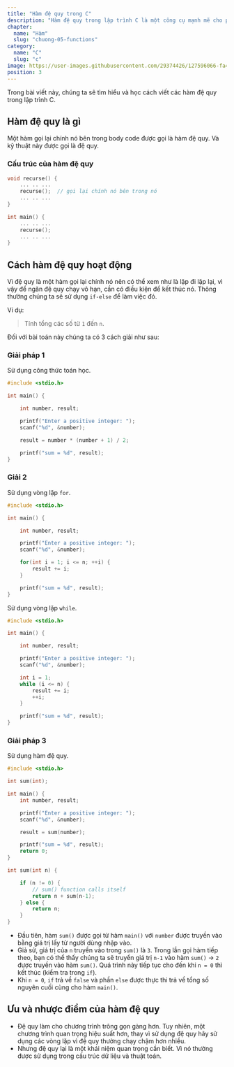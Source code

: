 ```yaml
---
title: "Hàm đệ quy trong C"
description: "Hàm đệ quy trong lập trình C là một công cụ mạnh mẽ cho phép giải quyết các bài toán phức tạp bằng cách sử dụng tính truy hồi. Trong bài viết này, chúng tôi sẽ đào sâu vào khái niệm này, giải thích cách mà hàm đệ quy hoạt động và cung cấp ví dụ cụ thể về cách sử dụng nó để giải quyết các bài toán như tính giai thừa, dãy Fibonacci và nhiều tác vụ khác."
chapter:
  name: "Hàm"
  slug: "chuong-05-functions"
category:
  name: "C"
  slug: "c"
image: https://user-images.githubusercontent.com/29374426/127596066-fa46df01-982f-4a72-b6d1-f7d8f5c5a9b3.png
position: 3
---
```


Trong bài viết này, chúng ta sẽ tìm hiểu và học cách viết các hàm đệ quy trong lập trình C.

## Hàm đệ quy là gì

Một hàm gọi lại chính nó bên trong body code được gọi là hàm đệ quy. Và kỹ thuật này được gọi là đệ quy.

### Cấu trúc của hàm đệ quy

```cpp
void recurse() {
    ... .. ...
    recurse();  // gọi lại chính nó bên trong nó
    ... .. ...
}

int main() {
    ... .. ...
    recurse();
    ... .. ...
}
```

## Cách hàm đệ quy hoạt động

Vì đệ quy là một hàm gọi lại chính nó nên có thể xem như là lặp đi lặp lại, vì vậy để ngăn đệ quy chạy vô hạn, cần có điều kiện để kết thúc nó. Thông thường chúng ta sẽ sử dụng `if-else` để làm việc đó.

Ví dụ:

> Tính tổng các số từ `1` đến `n`.

Đối với bài toán này chúng ta có 3 cách giải như sau:

### Giải pháp 1

Sử dụng công thức toán học.

```cpp
#include <stdio.h>

int main() {

    int number, result;

    printf("Enter a positive integer: ");
    scanf("%d", &number);

    result = number * (number + 1) / 2;

    printf("sum = %d", result);
}
```

### Giải 2

Sử dụng vòng lặp `for`.

```cpp
#include <stdio.h>

int main() {

    int number, result;

    printf("Enter a positive integer: ");
    scanf("%d", &number);

    for(int i = 1; i <= n; ++i) {
        result += i;
    }

    printf("sum = %d", result);
}
```

Sử dụng vòng lặp `while`.

```cpp
#include <stdio.h>

int main() {

    int number, result;

    printf("Enter a positive integer: ");
    scanf("%d", &number);

    int i = 1;
    while (i <= n) {
        result += i;
        ++i;
    }

    printf("sum = %d", result);
}
```

### Giải pháp 3

Sử dụng hàm đệ quy.

```cpp
#include <stdio.h>

int sum(int);

int main() {
    int number, result;

    printf("Enter a positive integer: ");
    scanf("%d", &number);

    result = sum(number);

    printf("sum = %d", result);
    return 0;
}

int sum(int n) {

    if (n != 0) {
        // sum() function calls itself
        return n + sum(n-1);
    } else {
        return n;
    }
}
```

- Đầu tiên, hàm `sum()` được gọi từ hàm `main()` với `number` được truyền vào bằng giá trị lấy từ người dùng nhập vào.
- Giả sử, giá trị của `n` truyền vào trong `sum()` là `3`. Trong lần gọi hàm tiếp theo, bạn có thể thấy chúng ta sẽ truyền giá trị `n-1` vào hàm `sum()` → `2` được truyền vào hàm `sum()`. Quá trình này tiếp tục cho đến khi `n = 0` thì kết thúc (kiểm tra trong `if`).
- Khi `n = 0`, `if` trả về `false` và phần `else` được thực thi trả về tổng số nguyên cuối cùng cho hàm `main()`.

## Ưu và nhược điểm của hàm đệ quy

- Đệ quy làm cho chương trình trông gọn gàng hơn. Tuy nhiên, một chương trình quan trọng hiệu suất hơn, thay vì sử dụng đệ quy hãy sử dụng các vòng lặp vì đệ quy thường chạy chậm hơn nhiều.
- Nhưng đệ quy lại là một khái niệm quan trọng cần biết. Vì nó thường được sử dụng trong cấu trúc dữ liệu và thuật toán.

